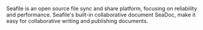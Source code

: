 Seafile is an open source file sync and share platform, focusing on reliability and performance. Seafile's built-in collaborative document SeaDoc, make it easy for collaborative writing and publishing documents.
